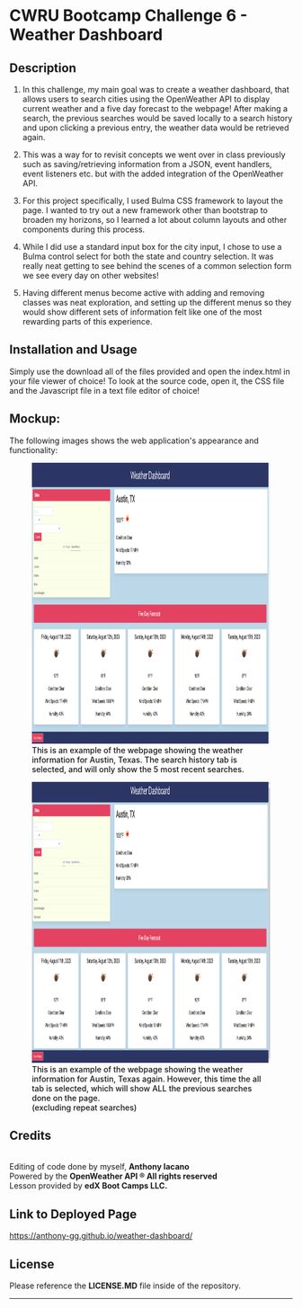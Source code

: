 # CWRU Bootcamp Challenge 6 - Weather Dashboard

## Description

1. In this challenge, my main goal was to create a weather dashboard, that allows users to search cities using the OpenWeather API to display current weather and a five day forecast to the webpage! After making a search, the previous searches would be saved locally to a search history and upon clicking a previous entry, the weather data would be retrieved again.

2. This was a way for to revisit concepts we went over in class previously such as saving/retrieving information from a JSON, event handlers, event listeners etc. but with the added integration of the OpenWeather API.

3. For this project specifically, I used Bulma CSS framework to layout the page. I wanted to try out a new framework other than bootstrap to broaden my horizons, so I learned a lot about column layouts and other components during this process.

4. While I did use a standard input box for the city input, I chose to use a Bulma control select for both the state and country selection. It was really neat getting to see behind the scenes of a common selection form we see every day on other websites!

5. Having different menus become active with adding and removing classes was neat exploration, and setting up the different menus so they would show different sets of information felt like one of the most rewarding parts of this experience.

## Installation and Usage

Simply use the download all of the files provided and open the index.html in your file viewer of choice!
To look at the source code, open it, the CSS file and the Javascript file in a text file editor of choice!


## Mockup:
The following images shows the web application's appearance and functionality:
<figure>
    <img src="./assets/images/weather-dashboard-final.png" width="1000px" height="500px" alt="example of the weather dashboard showcasing the weather for Austin, TX with the Search History tab selected">
    <figcaption style="font-weight:500;">This is an example of the webpage showing the weather information for Austin, Texas. The search history tab is selected, and will only show the 5 most recent searches.</figcaption>
</figure>

<figure>
    <img src="./assets/images/weather-dashboard-final-all-menu-selected.png" width="1000px" height="500px" alt="example of the weather dashboard showcasing the weather for Austin, TX with the All tab selected">
    <figcaption style="font-weight:500;">This is an example of the webpage showing the weather information for Austin, Texas again. However, this time the all tab is selected, which will show ALL the previous searches done on the page.<br>(excluding repeat searches)</figcaption>
</figure>

## Credits
<br>
 Editing of code done by myself, <b>Anthony Iacano</b>
 <br>
 Powered by the <b>OpenWeather API ® All rights reserved</b>
 <br>
 Lesson provided by <b>edX Boot Camps LLC.</b>

## Link to Deployed Page

 https://anthony-gg.github.io/weather-dashboard/

 ## License

Please reference the **LICENSE.MD** file inside of the repository.

---